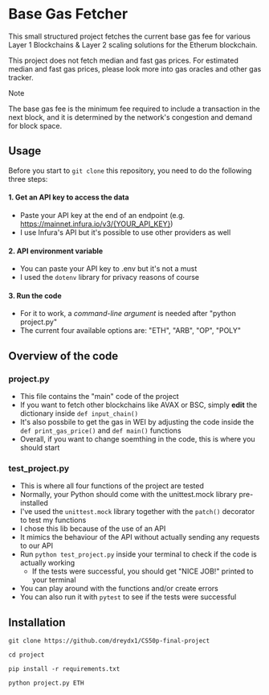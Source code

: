 # Base Gas Fetcher
This small structured project fetches the current base gas fee for various Layer 1 Blockchains & Layer 2 scaling solutions for the Etherum blockchain.

This project does not fetch median and fast gas prices.
For estimated median and fast gas prices, please look more into gas oracles and other gas tracker.

>[!NOTE]
>The base gas fee is the minimum fee required to include a transaction in the next block, and it is determined by the network's congestion and demand for block space.

## Usage
Before you start to `git clone` this repository, you need to do the following three steps:

#### 1. Get an API key to access the data

- Paste your API key at the end of an endpoint (e.g. https://mainnet.infura.io/v3/{YOUR_API_KEY})
- I use Infura's API but it's possible to use other providers as well

#### 2. API environment variable

- You can paste your API key to .env but it's not a must
- I used the `dotenv` library for privacy reasons of course

#### 3. Run the code

- For it to work, a *command-line argument* is needed after "python project.py"
- The current four available options are: "ETH", "ARB", "OP", "POLY"

## Overview of the code

### project.py

- This file contains the "main" code of the project
- If you want to fetch other blockchains like AVAX or BSC, simply **edit** the dictionary inside `def input_chain()`
- It's also possbile to get the gas in WEI by adjusting the code inside the `def print_gas_price()` and `def main()` functions
- Overall, if you want to change soemthing in the code, this is where you should start

### test_project.py

- This is where all four functions of the project are tested
- Normally, your Python should come with the unittest.mock library pre-installed
- I've used the `unittest.mock` library together with the `patch()` decorator to test my functions
- I chose this lib because of the use of an API
- It mimics the behaviour of the API without actually sending any requests to our API
- Run `python test_project.py` inside your terminal to check if the code is actually working
    - If the tests were successful, you should get "NICE JOB!" printed to your terminal
- You can play around with the functions and/or create errors
- You can also run it with `pytest` to see if the tests were successful

## Installation
```
git clone https://github.com/dreydx1/CS50p-final-project

cd project

pip install -r requirements.txt

python project.py ETH
```
